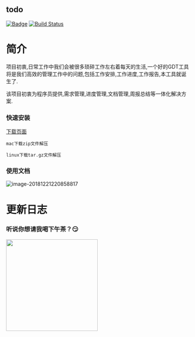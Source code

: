 ## todo

[![Badge](https://img.shields.io/badge/link-996.icu-red.svg)](https://996.icu/#/zh_CN)  [![Build Status](https://travis-ci.org/cn100800/todo.svg?branch=master)](https://travis-ci.org/cn100800/todo)

# 简介

项目初衷,日常工作中我们会被很多琐碎工作左右着每天的生活,一个好的GDT工具将是我们高效的管理工作中的问题,包括工作安排,工作进度,工作报告,本工具就诞生了.

该项目初衷为程序员提供,需求管理,进度管理,文档管理,周报总结等一体化解决方案.

### 快速安装

[下载页面](https://github.com/freecracy/todo/releases)

    mac下载zip文件解压
    
    linux下载tar.gz文件解压

### 使用文档

![image-20181221220858817](https://ws2.sinaimg.cn/large/006tNbRwly1fyepzkcv0oj30rq0gejt4.jpg)

# 更新日志



### 听说你想请我喝下午茶？😏

<!--![Wechat](Wechat.jpeg)-->
<div><img width="250" height="250" src="https://ws2.sinaimg.cn/large/006tNc79ly1g2mqq0ocvpj30lk0kywlq.jpg"/></div>

<!-- before_install
install
before_script
script
aftersuccess or afterfailure
[OPTIONAL] before_deploy
[OPTIONAL] deploy
[OPTIONAL] after_deploy
after_script -->
